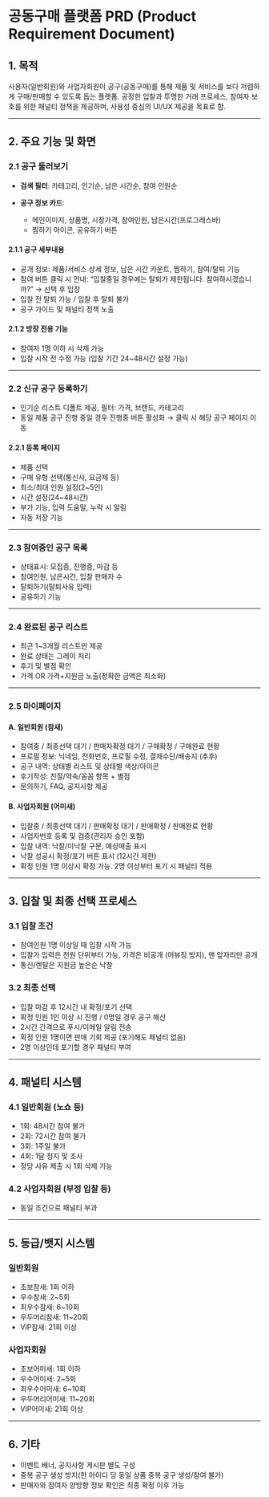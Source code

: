 # 공동구매 플랫폼 PRD (Product Requirement Document)

## 1. 목적

사용자(일반회원)와 사업자회원이 공구(공동구매)를 통해 제품 및 서비스를 보다 저렴하게 구매/판매할 수 있도록 돕는 플랫폼. 공정한 입찰과 투명한 거래 프로세스, 참여자 보호를 위한 패널티 정책을 제공하며, 사용성 중심의 UI/UX 제공을 목표로 함.

---

## 2. 주요 기능 및 화면

### 2.1 공구 둘러보기

* **검색 필터**: 카테고리, 인기순, 남은 시간순, 참여 인원순
* **공구 정보 카드**:

  * 메인이미지, 상품명, 시장가격, 참여인원, 남은시간(프로그레스바)
  * 찜하기 아이콘, 공유하기 버튼

#### 2.1.1 공구 세부내용

* 공개 정보: 제품/서비스 상세 정보, 남은 시간 카운트, 찜하기, 참여/탈퇴 기능
* 참여 버튼 클릭 시 안내: “입찰중일 경우에는 탈퇴가 제한됩니다. 참여하시겠습니까?” → 선택 후 입장
* 입찰 전 탈퇴 가능 / 입찰 후 탈퇴 불가
* 공구 가이드 및 패널티 정책 노출

#### 2.1.2 방장 전용 기능

* 참여자 1명 이하 시 삭제 가능
* 입찰 시작 전 수정 가능 (입찰 기간 24\~48시간 설정 가능)

---

### 2.2 신규 공구 등록하기

* 인기순 리스트 디폴트 제공, 필터: 가격, 브랜드, 카테고리
* 동일 제품 공구 진행 중일 경우 진행중 버튼 활성화 → 클릭 시 해당 공구 페이지 이동

#### 2.2.1 등록 페이지

* 제품 선택
* 구매 유형 선택(통신사, 요금제 등)
* 최소/최대 인원 설정(2\~5인)
* 시간 설정(24\~48시간)
* 부가 기능, 입력 도움말, 누락 시 알림
* 자동 저장 기능

---

### 2.3 참여중인 공구 목록

* 상태표시: 모집중, 진행중, 마감 등
* 참여인원, 남은시간, 입찰 판매자 수
* 탈퇴하기(탈퇴사유 입력)
* 공유하기 기능

---

### 2.4 완료된 공구 리스트

* 최근 1\~3개월 리스트만 제공
* 완료 상태는 그레이 처리
* 후기 및 별점 확인
* 가격 OR 가격+지원금 노출(정확한 금액은 최소화)

---

### 2.5 마이페이지

#### A. 일반회원 (참새)

* 참여중 / 최종선택 대기 / 판매자확정 대기 / 구매확정 / 구매완료 현황
* 프로필 정보: 닉네임, 전화번호, 프로필 수정, 결제수단/배송지 (추후)
* 공구 내역: 상태별 리스트 및 상태별 색상/아이콘
* 후기작성: 친절/약속/꼼꼼 항목 + 별점
* 문의하기, FAQ, 공지사항 제공

#### B. 사업자회원 (어미새)

* 입찰중 / 최종선택 대기 / 판매확정 대기 / 판매확정 / 판매완료 현황
* 사업자번호 등록 및 검증(관리자 승인 포함)
* 입찰 내역: 낙찰/미낙찰 구분, 예상매출 표시
* 낙찰 성공시 확정/포기 버튼 표시 (12시간 제한)
* 확정 인원 1명 이상시 확정 가능. 2명 이상부터 포기 시 패널티 적용

---

## 3. 입찰 및 최종 선택 프로세스

### 3.1 입찰 조건

* 참여인원 1명 이상일 때 입찰 시작 가능
* 입찰가 입력은 천원 단위부터 가능, 가격은 비공개 (어뷰징 방지), 맨 앞자리만 공개
* 통신/렌탈은 지원금 높은순 낙찰

### 3.2 최종 선택

* 입찰 마감 후 12시간 내 확정/포기 선택
* 확정 인원 1인 이상 시 진행 / 0명일 경우 공구 해산
* 2시간 간격으로 푸시/이메일 알림 전송
* 확정 인원 1명이면 판매 기회 제공 (포기해도 패널티 없음)
* 2명 이상인데 포기할 경우 패널티 부여

---

## 4. 패널티 시스템

### 4.1 일반회원 (노쇼 등)

* 1회: 48시간 참여 불가
* 2회: 72시간 참여 불가
* 3회: 1주일 불가
* 4회: 1달 정지 및 조사
* 정당 사유 제출 시 1회 삭제 가능

### 4.2 사업자회원 (부정 입찰 등)

* 동일 조건으로 패널티 부과

---

## 5. 등급/뱃지 시스템

### 일반회원

* 초보참새: 1회 이하
* 우수참새: 2\~5회
* 최우수참새: 6\~10회
* 우두머리참새: 11\~20회
* VIP참새: 21회 이상

### 사업자회원

* 초보어미새: 1회 이하
* 우수어미새: 2\~5회
* 최우수어미새: 6\~10회
* 우두머리어미새: 11\~20회
* VIP어미새: 21회 이상

---

## 6. 기타

* 이벤트 배너, 공지사항 게시판 별도 구성
* 중복 공구 생성 방지(한 아이디 당 동일 상품 중복 공구 생성/참여 불가)
* 판매자와 참여자 양방향 정보 확인은 최종 확정 이후 가능
